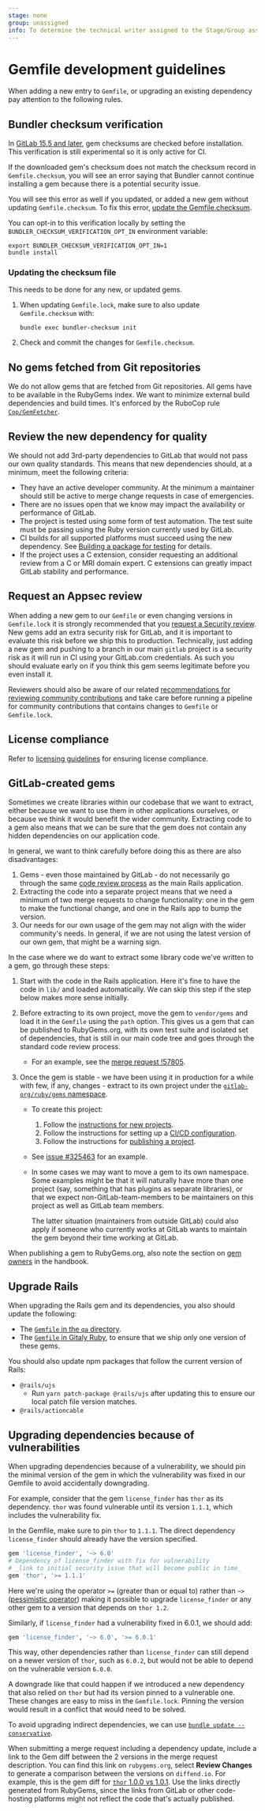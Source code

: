 ```yaml
---
stage: none
group: unassigned
info: To determine the technical writer assigned to the Stage/Group associated with this page, see https://about.gitlab.com/handbook/product/ux/technical-writing/#assignments
---
```


# Gemfile development guidelines

When adding a new entry to `Gemfile`, or upgrading an existing dependency pay
attention to the following rules.

## Bundler checksum verification

In [GitLab 15.5 and later](https://gitlab.com/gitlab-org/gitlab/-/merge_requests/98508), gem
checksums are checked before installation. This verification is still
experimental so it is only active for CI.

If the downloaded gem's checksum does not match the checksum record in
`Gemfile.checksum`, you will see an error saying that Bundler cannot continue
installing a gem because there is a potential security issue.

You will see this error as well if you updated, or added a new gem without
updating `Gemfile.checksum`. To fix this error,
[update the Gemfile.checksum](#updating-the-checksum-file).

You can opt-in to this verification locally by setting the
`BUNDLER_CHECKSUM_VERIFICATION_OPT_IN` environment variable:

```shell
export BUNDLER_CHECKSUM_VERIFICATION_OPT_IN=1
bundle install
```

### Updating the checksum file

This needs to be done for any new, or updated gems.

1. When updating `Gemfile.lock`, make sure to also update `Gemfile.checksum` with:

   ```shell
   bundle exec bundler-checksum init
   ```

1. Check and commit the changes for `Gemfile.checksum`.

## No gems fetched from Git repositories

We do not allow gems that are fetched from Git repositories. All gems have
to be available in the RubyGems index. We want to minimize external build
dependencies and build times. It's enforced by the RuboCop rule
[`Cop/GemFetcher`](https://gitlab.com/gitlab-org/ruby/gems/gitlab-styles/-/blob/master/lib/rubocop/cop/gem_fetcher.rb).

## Review the new dependency for quality

We should not add 3rd-party dependencies to GitLab that would not pass our own quality standards.
This means that new dependencies should, at a minimum, meet the following criteria:

- They have an active developer community. At the minimum a maintainer should still be active
  to merge change requests in case of emergencies.
- There are no issues open that we know may impact the availability or performance of GitLab.
- The project is tested using some form of test automation. The test suite must be passing
  using the Ruby version currently used by GitLab.
- CI builds for all supported platforms must succeed using the new dependency. See
  [Building a package for testing](build_test_package.md#building-a-package-for-testing) for details.
- If the project uses a C extension, consider requesting an additional review from a C or MRI
  domain expert. C extensions can greatly impact GitLab stability and performance.

## Request an Appsec review

When adding a new gem to our `Gemfile` or even changing versions in
`Gemfile.lock` it is strongly recommended that you
[request a Security review](https://about.gitlab.com/handbook/security/#how-to-request-a-security-review).
New gems add an extra security risk for GitLab, and it is important to
evaluate this risk before we ship this to production. Technically, just adding
a new gem and pushing to a branch in our main `gitlab` project is a security
risk as it will run in CI using your GitLab.com credentials. As such you should
evaluate early on if you think this gem seems legitimate before you even
install it.

Reviewers should also be aware of our related
[recommendations for reviewing community contributions](code_review.md#community-contributions)
and take care before running a pipeline for community contributions that
contains changes to `Gemfile` or `Gemfile.lock`.

## License compliance

Refer to [licensing guidelines](licensing.md) for ensuring license compliance.

## GitLab-created gems

Sometimes we create libraries within our codebase that we want to
extract, either because we want to use them in other applications
ourselves, or because we think it would benefit the wider community.
Extracting code to a gem also means that we can be sure that the gem
does not contain any hidden dependencies on our application code.

In general, we want to think carefully before doing this as there are
also disadvantages:

1. Gems - even those maintained by GitLab - do not necessarily go
   through the same [code review process](code_review.md) as the main
   Rails application.
1. Extracting the code into a separate project means that we need a
   minimum of two merge requests to change functionality: one in the gem
   to make the functional change, and one in the Rails app to bump the
   version.
1. Our needs for our own usage of the gem may not align with the wider
   community's needs. In general, if we are not using the latest version
   of our own gem, that might be a warning sign.

In the case where we do want to extract some library code we've written
to a gem, go through these steps:

1. Start with the code in the Rails application. Here it's fine to have
   the code in `lib/` and loaded automatically. We can skip this step if
   the step below makes more sense initially.
1. Before extracting to its own project, move the gem to `vendor/gems` and
   load it in the `Gemfile` using the `path` option. This gives us a gem
   that can be published to RubyGems.org, with its own test suite and
   isolated set of dependencies, that is still in our main code tree and
   goes through the standard code review process.
   - For an example, see the [merge request !57805](https://gitlab.com/gitlab-org/gitlab/-/merge_requests/57805).
1. Once the gem is stable - we have been using it in production for a
   while with few, if any, changes - extract to its own project under
   the [`gitlab-org/ruby/gems` namespace](https://gitlab.com/gitlab-org/ruby/gems/).

   - To create this project:
       1. Follow the [instructions for new projects](https://about.gitlab.com/handbook/engineering/gitlab-repositories/#creating-a-new-project).
       1. Follow the instructions for setting up a [CI/CD configuration](https://about.gitlab.com/handbook/engineering/gitlab-repositories/#cicd-configuration).
       1. Follow the instructions for [publishing a project](https://about.gitlab.com/handbook/engineering/gitlab-repositories/#publishing-a-project).
   - See [issue #325463](https://gitlab.com/gitlab-org/gitlab/-/issues/325463)
     for an example.
   - In some cases we may want to move a gem to its own namespace. Some
     examples might be that it will naturally have more than one project
     (say, something that has plugins as separate libraries), or that we
     expect non-GitLab-team-members to be maintainers on this project as
     well as GitLab team members.

     The latter situation (maintainers from outside GitLab) could also
     apply if someone who currently works at GitLab wants to maintain
     the gem beyond their time working at GitLab.

When publishing a gem to RubyGems.org, also note the section on
[gem owners](https://about.gitlab.com/handbook/developer-onboarding/#ruby-gems)
in the handbook.

## Upgrade Rails

When upgrading the Rails gem and its dependencies, you also should update the following:

- The [`Gemfile` in the `qa` directory](https://gitlab.com/gitlab-org/gitlab/-/blob/master/qa/Gemfile).
- The [`Gemfile` in Gitaly Ruby](https://gitlab.com/gitlab-org/gitaly/-/blob/master/ruby/Gemfile),
  to ensure that we ship only one version of these gems.

You should also update npm packages that follow the current version of Rails:

- `@rails/ujs`
  - Run `yarn patch-package @rails/ujs` after updating this to ensure our local patch file version matches.
- `@rails/actioncable`

## Upgrading dependencies because of vulnerabilities

When upgrading dependencies because of a vulnerability, we
should pin the minimal version of the gem in which the vulnerability
was fixed in our Gemfile to avoid accidentally downgrading.

For example, consider that the gem `license_finder` has `thor` as its
dependency. `thor` was found vulnerable until its version `1.1.1`,
which includes the vulnerability fix.

In the Gemfile, make sure to pin `thor` to `1.1.1`. The direct
dependency `license_finder` should already have the version specified.

```ruby
gem 'license_finder', '~> 6.0'
# Dependency of license_finder with fix for vulnerability
# _link to initial security issue that will become public in time_
gem 'thor', '>= 1.1.1'
```

Here we're using the operator `>=` (greater than or equal to) rather
than `~>` ([pessimistic operator](https://thoughtbot.com/blog/rubys-pessimistic-operator))
making it possible to upgrade `license_finder` or any other gem to a
version that depends on `thor 1.2`.

Similarly, if `license_finder` had a vulnerability fixed in 6.0.1, we
should add:

```ruby
gem 'license_finder', '~> 6.0', '>= 6.0.1'
```

This way, other dependencies rather than `license_finder` can
still depend on a newer version of `thor`, such as `6.0.2`, but would
not be able to depend on the vulnerable version `6.0.0`.

A downgrade like that could happen if we introduced a new dependency
that also relied on `thor` but had its version pinned to a vulnerable
one. These changes are easy to miss in the `Gemfile.lock`. Pinning the
version would result in a conflict that would need to be solved.

To avoid upgrading indirect dependencies, we can use
[`bundle update --conservative`](https://bundler.io/man/bundle-update.1.html#OPTIONS).

When submitting a merge request including a dependency update,
include a link to the Gem diff between the 2 versions in the merge request
description. You can find this link on `rubygems.org`, select
**Review Changes** to generate a comparison
between the versions on `diffend.io`. For example, this is the gem
diff for [`thor` 1.0.0 vs 1.0.1](https://my.diffend.io/gems/thor/1.0.0/1.0.1). Use the
links directly generated from RubyGems, since the links from GitLab or other code-hosting
platforms might not reflect the code that's actually published.
